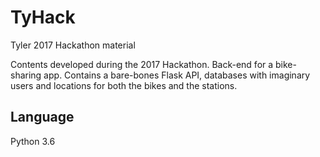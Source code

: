 # TyHack
Tyler 2017 Hackathon material

Contents developed during the 2017 Hackathon. 
Back-end for a bike-sharing app. Contains a bare-bones Flask API, databases with imaginary users and locations for both the bikes
and the stations.

## Language
Python 3.6
